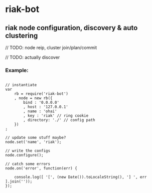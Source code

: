 # riak-bot
## riak node configuration, discovery & auto clustering

// TODO: node reip, cluster join/plan/commit

// TODO: actually discover

### Example:

```

// instantiate
var
	rb = require('riak-bot')
 	, node = new rb({ 
		bind : '0.0.0.0'
		, host : '127.0.0.1'
		, name : 'ohai'
		, key : 'riak' // ring cookie
		, directory: './' // config path
	})
;

// update some stuff maybe?
node.set('name', 'riak');

// write the configs
node.configure();

// catch some errors
node.on('error', function(err) { 

	console.log([ '[', (new Date()).toLocaleString(), '] ', err ].join(''));
});
```
